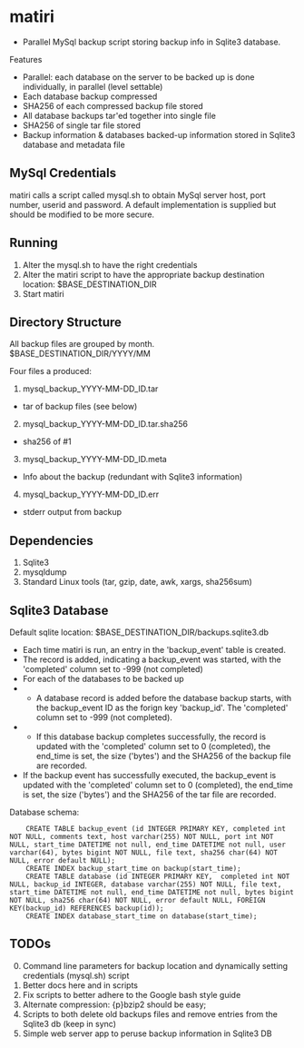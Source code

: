 matiri
======
* Parallel MySql backup script storing backup info in Sqlite3 database.

Features
* Parallel: each database on the server to be backed up is done individually, in parallel (level settable)
* Each database backup compressed
* SHA256 of each compressed backup file stored
* All database backups tar'ed together into single file
* SHA256 of single tar file stored
* Backup information & databases backed-up information stored in Sqlite3 database and metadata file


MySql Credentials
--------------------
matiri calls a script called mysql.sh to obtain MySql server host, port number, userid and password.
A default implementation is supplied but should be modified to be more secure.

Running
------------
1. Alter the mysql.sh to have the right credentials
2. Alter the matiri script to have the appropriate backup destination location: $BASE_DESTINATION_DIR
3. Start matiri


Directory Structure
--------------------
All backup files are grouped by month.
$BASE_DESTINATION_DIR/YYYY/MM

Four files a produced:

1. mysql_backup_YYYY-MM-DD_ID.tar
* tar of backup files (see below)
2. mysql_backup_YYYY-MM-DD_ID.tar.sha256
*  sha256 of #1
3. mysql_backup_YYYY-MM-DD_ID.meta
*  Info about the backup (redundant with Sqlite3 information)
4. mysql_backup_YYYY-MM-DD_ID.err
* stderr output from backup 

Dependencies
----------------
1. Sqlite3 
2. mysqldump 
3. Standard Linux tools (tar, gzip, date, awk, xargs, sha256sum)


Sqlite3 Database 
--------------------------
Default sqlite location: $BASE_DESTINATION_DIR/backups.sqlite3.db

* Each time matiri is run, an entry in the 'backup_event' table is created.
* The record is added, indicating a backup_event was started, with the 'completed' column set to -999 (not completed)
* For each of the databases to be backed up
* * A database record is added before the database backup starts, with the backup_event ID as the forign key 'backup_id'. The 'completed' column set to -999 (not completed).
* * If this database backup completes successfully, the record is updated with the 'completed' column set to 0 (completed), the end_time is set, the size ('bytes') and the SHA256 of the backup file are recorded.
* If the backup event has successfully executed, the backup_event is updated with the 'completed' column set to 0 (completed), the end_time is set, the size ('bytes') and the SHA256 of the tar file are recorded.

Database schema:

```
    CREATE TABLE backup_event (id INTEGER PRIMARY KEY, completed int NOT NULL, comments text, host varchar(255) NOT NULL, port int NOT NULL, start_time DATETIME not null, end_time DATETIME not null, user varchar(64), bytes bigint NOT NULL, file text, sha256 char(64) NOT NULL, error default NULL);
    CREATE INDEX backup_start_time on backup(start_time);
    CREATE TABLE database (id INTEGER PRIMARY KEY,  completed int NOT NULL, backup_id INTEGER, database varchar(255) NOT NULL, file text, start_time DATETIME not null, end_time DATETIME not null, bytes bigint NOT NULL, sha256 char(64) NOT NULL, error default NULL, FOREIGN KEY(backup_id) REFERENCES backup(id));
    CREATE INDEX database_start_time on database(start_time);
```

## TODOs
0. Command line parameters for backup location and dynamically setting credentials (mysql.sh) script
1. Better docs here and in scripts
2. Fix scripts to better adhere to the Google bash style guide
3. Alternate compression: {p}bzip2 should be easy;
4. Scripts to both delete old backups files and remove entries from the Sqlite3 db (keep in sync)
5. Simple web server app to peruse backup information in Sqlite3 DB
